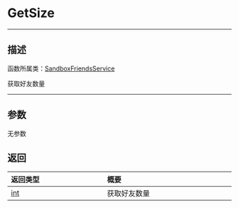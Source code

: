 # GetSize
-----------------------------------------------------------------------------------------
## 描述

函数所属类：[SandboxFriendsService](/Api/Class/Data/SandboxFriendsService.md)

获取好友数量

-----------------------------------------------------------------------------------------
## 参数

无参数

## 返回

|<div style="width:200px">**返回类型**</div>|<div style="width:800px">**概要**</div>|
|:---|:---|
|[int](/Api/DataType/Int.md)|获取好友数量|